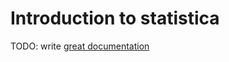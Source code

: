 # Introduction to statistica

TODO: write [great documentation](http://jacobian.org/writing/what-to-write/)
